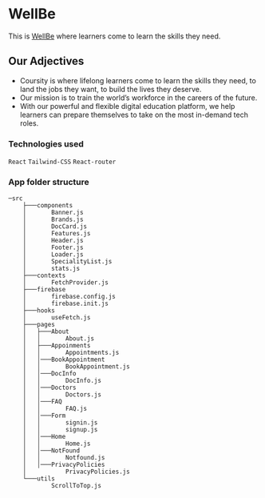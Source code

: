 # WellBe

This is [WellBe](https://wellbe-react-tw.netlify.app/) where learners come to learn the skills they need.

## Our Adjectives

* Coursity is where lifelong learners come to learn the skills they need, to land the jobs they want, to build the lives they deserve.
* Our mission is to train the world’s workforce in the careers of the future.
* With our powerful and flexible digital education platform, we help learners can prepare themselves to take on the most in-demand tech roles.

### Technologies used

`React` `Tailwind-CSS` `React-router`

### App folder structure

```
─src
    ├───components
    │       Banner.js
    │       Brands.js
    │       DocCard.js
    │       Features.js
    │       Header.js
    │       Footer.js
    │       Loader.js
    │       SpecialityList.js
    │       stats.js
    ├───contexts
    │       FetchProvider.js 
    ├───firebase
    │       firebase.config.js
    │       firebase.init.js
    ├───hooks
    │       useFetch.js
    ├───pages
    │   ├───About
    │   │       About.js
    │   ├───Appoinments
    │   │       Appointments.js
    │   │───BookAppointment
    │   │       BookAppointment.js
    │   │───DocInfo
    │   │       DocInfo.js
    │   │───Doctors
    │   │       Doctors.js
    │   │───FAQ
    │   │       FAQ.js
    │   │───Form
    │   │       signin.js
    │   │       signup.js
    │   │───Home
    │   │       Home.js
    │   │───NotFound
    │   │       Notfound.js
    │   │───PrivacyPolicies
    │           PrivacyPolicies.js
    └───utils
            ScrollToTop.js
```